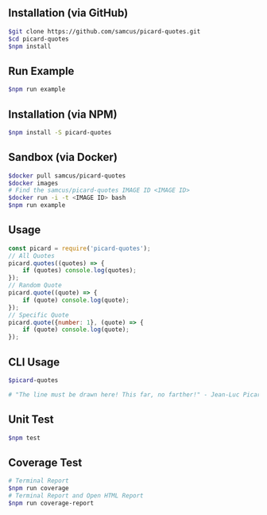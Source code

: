 ## Installation (via GitHub)
```bash
$git clone https://github.com/samcus/picard-quotes.git
$cd picard-quotes
$npm install
```

## Run Example
```bash
$npm run example
```

## Installation (via NPM)
```bash
$npm install -S picard-quotes
```

## Sandbox (via Docker)
```bash
$docker pull samcus/picard-quotes 
$docker images
# Find the samcus/picard-quotes IMAGE ID <IMAGE ID>
$docker run -i -t <IMAGE ID> bash
$npm run example
```

## Usage
```js
const picard = require('picard-quotes');
// All Quotes
picard.quotes((quotes) => {
    if (quotes) console.log(quotes);
});
// Random Quote
picard.quote((quote) => {
    if (quote) console.log(quote);
});
// Specific Quote
picard.quote({number: 1}, (quote) => {
    if (quote) console.log(quote);
});
```

## CLI Usage
```bash
$picard-quotes

# "The line must be drawn here! This far, no farther!" - Jean-Luc Picard

```

## Unit Test
```bash
$npm test
```

## Coverage Test
```bash
# Terminal Report
$npm run coverage
# Terminal Report and Open HTML Report
$npm run coverage-report
```